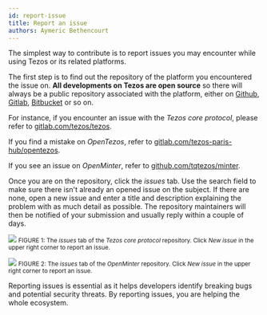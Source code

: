 ```yaml
---
id: report-issue
title: Report an issue
authors: Aymeric Bethencourt
---
```


The simplest way to contribute is to report issues you may encounter while using Tezos or its related platforms. 

The first step is to find out the repository of the platform you encountered the issue on. **All developments on Tezos are open source** so there will always be a public repository associated with the platform, either on [Github](https://github.com), [Gitlab](https://gitlab.com), [Bitbucket](https://bitbucket.com) or so on.

For instance, if you encounter an issue with the _Tezos core protocol_, please refer to [gitlab.com/tezos/tezos](https://gitlab.com/tezos/tezos).

If you find a mistake on _OpenTezos_, refer to [gitlab.com/tezos-paris-hub/opentezos](https://gitlab.com/tezos-paris-hub/opentezos).

If you see an issue on _OpenMinter_, refer to [github.com/tqtezos/minter](https://github.com/tqtezos/minter).

Once you are on the repository, click the _issues_ tab. Use the search field to make sure there isn't already an opened issue on the subject. If there are none, open a new issue and enter a title and description explaining the problem with as much detail as possible. The repository maintainers will then be notified of your submission and usually reply within a couple of days.

<p align="center">

![](../../static/img/contribute/gitlab-tezos.png)
<small className="figure">FIGURE 1: The <em>issues</em> tab of the <em>Tezos core protocol</em> repository. Click <em>New issue</em> in the upper right corner to report an issue.</small>

</p>

<p align="center">

![](../../static/img/contribute/github-minter.png)
<small className="figure">FIGURE 2: The <em>issues</em> tab of the <em>OpenMinter</em> repository. Click <em>New issue</em> in the upper right corner to report an issue.</small>

</p>

Reporting issues is essential as it helps developers identify breaking bugs and potential security threats. By reporting issues, you are helping the whole ecosystem.